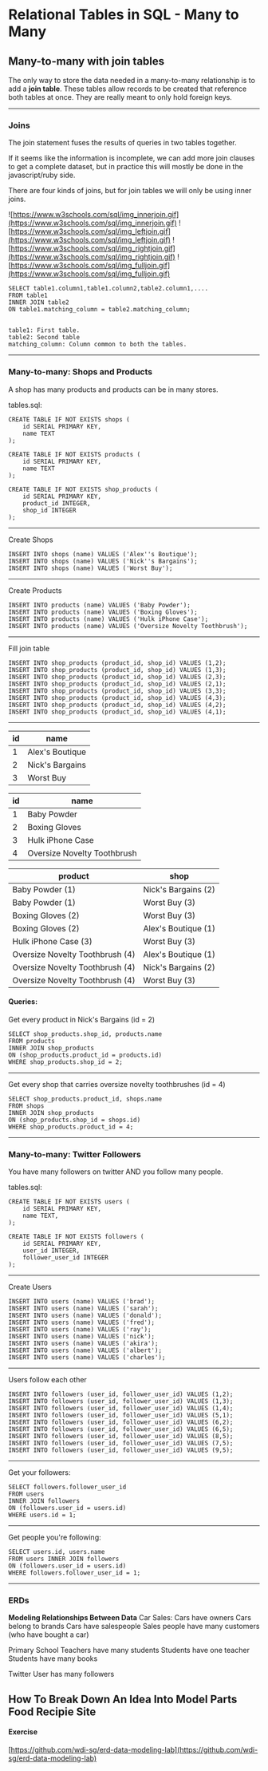 # Relational Tables in SQL - Many to Many

## Many-to-many with join tables
The only way to store the data needed in a many-to-many relationship is to add a **join table**. These tables allow records to be created that reference both tables at once. They are really meant to only hold foreign keys.

---

### Joins
The join statement fuses the results of queries in two tables together.

If it seems like the information is incomplete, we can add more join clauses to get a complete dataset, but in practice this will mostly be done in the javascript/ruby side.

There are four kinds of joins, but for join tables we will only be using inner joins.

![https://www.w3schools.com/sql/img_innerjoin.gif](https://www.w3schools.com/sql/img_innerjoin.gif)
![https://www.w3schools.com/sql/img_leftjoin.gif](https://www.w3schools.com/sql/img_leftjoin.gif)
![https://www.w3schools.com/sql/img_rightjoin.gif](https://www.w3schools.com/sql/img_rightjoin.gif)
![https://www.w3schools.com/sql/img_fulljoin.gif](https://www.w3schools.com/sql/img_fulljoin.gif)


```
SELECT table1.column1,table1.column2,table2.column1,....
FROM table1
INNER JOIN table2
ON table1.matching_column = table2.matching_column;


table1: First table.
table2: Second table
matching_column: Column common to both the tables.
```

---

### Many-to-many: Shops and Products
A shop has many products and products can be in many stores.

tables.sql:
```
CREATE TABLE IF NOT EXISTS shops (
    id SERIAL PRIMARY KEY,
    name TEXT
);

CREATE TABLE IF NOT EXISTS products (
    id SERIAL PRIMARY KEY,
    name TEXT
);

CREATE TABLE IF NOT EXISTS shop_products (
    id SERIAL PRIMARY KEY,
    product_id INTEGER,
    shop_id INTEGER
);
```

---
Create Shops
```
INSERT INTO shops (name) VALUES ('Alex''s Boutique');
INSERT INTO shops (name) VALUES ('Nick''s Bargains');
INSERT INTO shops (name) VALUES ('Worst Buy');
```

---
Create Products
```
INSERT INTO products (name) VALUES ('Baby Powder');
INSERT INTO products (name) VALUES ('Boxing Gloves');
INSERT INTO products (name) VALUES ('Hulk iPhone Case');
INSERT INTO products (name) VALUES ('Oversize Novelty Toothbrush');
```

---
Fill join table
```
INSERT INTO shop_products (product_id, shop_id) VALUES (1,2);
INSERT INTO shop_products (product_id, shop_id) VALUES (1,3);
INSERT INTO shop_products (product_id, shop_id) VALUES (2,3);
INSERT INTO shop_products (product_id, shop_id) VALUES (2,1);
INSERT INTO shop_products (product_id, shop_id) VALUES (3,3);
INSERT INTO shop_products (product_id, shop_id) VALUES (4,3);
INSERT INTO shop_products (product_id, shop_id) VALUES (4,2);
INSERT INTO shop_products (product_id, shop_id) VALUES (4,1);
```
---

| id  | name            |
| --- | ---             |
| 1   | Alex's Boutique |
| 2   | Nick's Bargains |
| 3   | Worst Buy       |

| id  | name                        |
| --- | ---                         |
| 1   | Baby Powder                 |
| 2   | Boxing Gloves               |
| 3   | Hulk iPhone Case            |
| 4   | Oversize Novelty Toothbrush |

| product                         | shop                 |
| ---                             | ---                  |
| Baby Powder (1)                 | Nick's Bargains (2)  |
| Baby Powder (1)                 | Worst Buy (3)        |
| Boxing Gloves (2)               | Worst Buy  (3)       |
| Boxing Gloves (2)               | Alex's Boutique (1)  |
| Hulk iPhone Case (3)            | Worst Buy (3)        |
| Oversize Novelty Toothbrush (4) | Alex's Boutique (1)  |
| Oversize Novelty Toothbrush (4) | Nick's Bargains (2)  |
| Oversize Novelty Toothbrush (4) | Worst Buy (3)        |

#### Queries:

Get every product in Nick's Bargains (id = 2)
```
SELECT shop_products.shop_id, products.name
FROM products
INNER JOIN shop_products
ON (shop_products.product_id = products.id)
WHERE shop_products.shop_id = 2;
```
---

Get every shop that carries oversize novelty toothbrushes (id = 4)
```
SELECT shop_products.product_id, shops.name
FROM shops
INNER JOIN shop_products
ON (shop_products.shop_id = shops.id)
WHERE shop_products.product_id = 4;
```
---

### Many-to-many: Twitter Followers
You have many followers on twitter AND you follow many people.

tables.sql:
```
CREATE TABLE IF NOT EXISTS users (
    id SERIAL PRIMARY KEY,
    name TEXT,
);

CREATE TABLE IF NOT EXISTS followers (
    id SERIAL PRIMARY KEY,
    user_id INTEGER,
    follower_user_id INTEGER
);
```
---
Create Users
```
INSERT INTO users (name) VALUES ('brad');
INSERT INTO users (name) VALUES ('sarah');
INSERT INTO users (name) VALUES ('donald');
INSERT INTO users (name) VALUES ('fred');
INSERT INTO users (name) VALUES ('ray');
INSERT INTO users (name) VALUES ('nick');
INSERT INTO users (name) VALUES ('akira');
INSERT INTO users (name) VALUES ('albert');
INSERT INTO users (name) VALUES ('charles');
```
---
Users follow each other
```
INSERT INTO followers (user_id, follower_user_id) VALUES (1,2);
INSERT INTO followers (user_id, follower_user_id) VALUES (1,3);
INSERT INTO followers (user_id, follower_user_id) VALUES (1,4);
INSERT INTO followers (user_id, follower_user_id) VALUES (5,1);
INSERT INTO followers (user_id, follower_user_id) VALUES (6,2);
INSERT INTO followers (user_id, follower_user_id) VALUES (6,5);
INSERT INTO followers (user_id, follower_user_id) VALUES (8,5);
INSERT INTO followers (user_id, follower_user_id) VALUES (7,5);
INSERT INTO followers (user_id, follower_user_id) VALUES (9,5);
```
---

Get your followers:
```
SELECT followers.follower_user_id
FROM users
INNER JOIN followers
ON (followers.user_id = users.id)
WHERE users.id = 1;
```
---

Get people you're following:
```
SELECT users.id, users.name
FROM users INNER JOIN followers
ON (followers.user_id = users.id)
WHERE followers.follower_user_id = 1;
```
---
### ERDs

**Modeling Relationships Between Data**
Car Sales:
Cars have owners
Cars belong to brands
Cars have salespeople
Sales people have many customers (who have bought a car)

Primary School
Teachers have many students
Students have one teacher
Students have many books

Twitter
User has many followers

**How To Break Down An Idea Into Model Parts**
Food Recipie Site
---

#### Exercise
[https://github.com/wdi-sg/erd-data-modeling-lab](https://github.com/wdi-sg/erd-data-modeling-lab)

